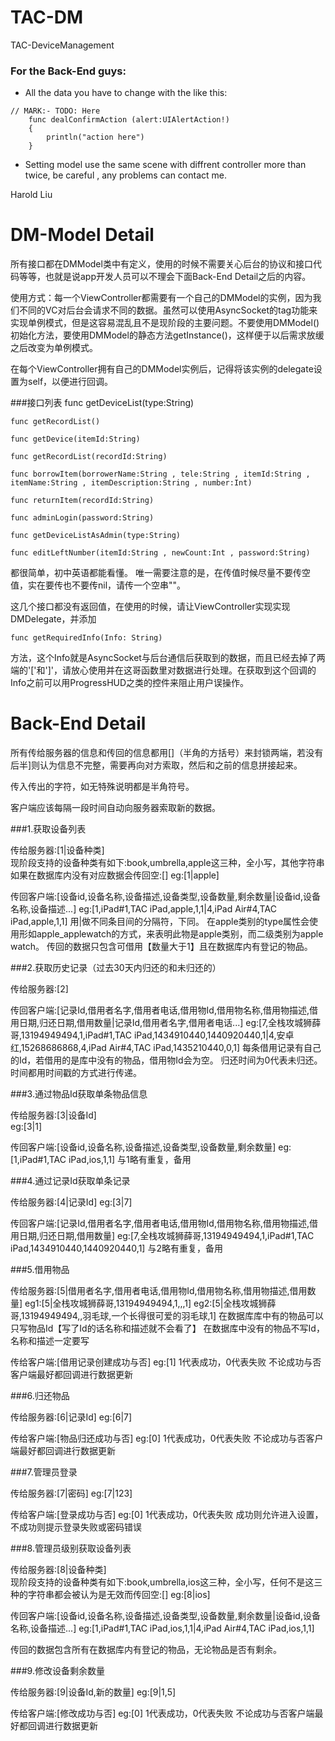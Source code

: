 # TAC-DM
TAC-DeviceManagement

### For the Back-End guys:
* All the data you have to change with the 
like this:

```
// MARK:- TODO: Here
    func dealConfirmAction (alert:UIAlertAction!)
    {
        println("action here")
    }
``` 

* Setting model use the same scene with diffrent controller more than twice, be careful , any problems can contact me.

Harold Liu

# DM-Model Detail
所有接口都在DMModel类中有定义，使用的时候不需要关心后台的协议和接口代码等等，也就是说app开发人员可以不理会下面Back-End Detail之后的内容。

使用方式：每一个ViewController都需要有一个自己的DMModel的实例，因为我们不同的VC对后台会请求不同的数据。虽然可以使用AsyncSocket的tag功能来实现单例模式，但是这容易混乱且不是现阶段的主要问题。不要使用DMModel()初始化方法，要使用DMModel的静态方法getInstance()，这样便于以后需求放缓之后改变为单例模式。

在每个ViewController拥有自己的DMModel实例后，记得将该实例的delegate设置为self，以便进行回调。

###接口列表
    func getDeviceList(type:String)
    
    func getRecordList()
    
    func getDevice(itemId:String)
    
    func getRecordList(recordId:String)
    
    func borrowItem(borrowerName:String , tele:String , itemId:String , itemName:String , itemDescription:String , number:Int)
    
    func returnItem(recordId:String)
    
    func adminLogin(password:String)
    
    func getDeviceListAsAdmin(type:String)
    
    func editLeftNumber(itemId:String , newCount:Int , password:String)
    
都很简单，初中英语都能看懂。
唯一需要注意的是，在传值时候尽量不要传空值，实在要传也不要传nil，请传一个空串""。

这几个接口都没有返回值，在使用的时候，请让ViewController实现实现DMDelegate，并添加

    func getRequiredInfo(Info: String)
方法，这个Info就是AsyncSocket与后台通信后获取到的数据，而且已经去掉了两端的'['和']'，请放心使用并在这哥函数里对数据进行处理。在获取到这个回调的Info之前可以用ProgressHUD之类的控件来阻止用户误操作。

# Back-End Detail
所有传给服务器的信息和传回的信息都用[]（半角的方括号）来封锁两端，若没有后半]则认为信息不完整，需要再向对方索取，然后和之前的信息拼接起来。

传入传出的字符，如无特殊说明都是半角符号。

客户端应该每隔一段时间自动向服务器索取新的数据。

###1.获取设备列表

传给服务器:[1|设备种类]   
现阶段支持的设备种类有如下:book,umbrella,apple这三种，全小写，其他字符串如果在数据库内没有对应数据会传回空:[]
eg:[1|apple]

传回客户端:[设备id,设备名称,设备描述,设备类型,设备数量,剩余数量|设备id,设备名称,设备描述...]
eg:[1,iPad#1,TAC iPad,apple,1,1|4,iPad Air#4,TAC iPad,apple,1,1]
用|做不同条目间的分隔符，下同。
在apple类别的type属性会使用形如apple_applewatch的方式，来表明此物是apple类别，而二级类别为apple watch。
传回的数据只包含可借用【数量大于1】且在数据库内有登记的物品。


###2.获取历史记录（过去30天内归还的和未归还的）

传给服务器:[2]

传回客户端:[记录Id,借用者名字,借用者电话,借用物Id,借用物名称,借用物描述,借用日期,归还日期,借用数量|记录Id,借用者名字,借用者电话...]
eg:[7,全栈攻城狮薛哥,13194949494,1,iPad#1,TAC iPad,1434910440,1440920440,1|4,安卓红,15268686868,4,iPad Air#4,TAC iPad,1435210440,0,1]
每条借用记录有自己的Id，若借用的是库中没有的物品，借用物Id会为空。
归还时间为0代表未归还。
时间都用时间戳的方式进行传递。


###3.通过物品Id获取单条物品信息

传给服务器:[3|设备Id]   
eg:[3|1]

传回客户端:[设备id,设备名称,设备描述,设备类型,设备数量,剩余数量]
eg:[1,iPad#1,TAC iPad,ios,1,1]
与1略有重复，备用


###4.通过记录Id获取单条记录

传给服务器:[4|记录Id]
eg:[3|7]

传回客户端:[记录Id,借用者名字,借用者电话,借用物Id,借用物名称,借用物描述,借用日期,归还日期,借用数量]
eg:[7,全栈攻城狮薛哥,13194949494,1,iPad#1,TAC iPad,1434910440,1440920440,1]
与2略有重复，备用


###5.借用物品

传给服务器:[5|借用者名字,借用者电话,借用物Id,借用物名称,借用物描述,借用数量]
eg1:[5|全栈攻城狮薛哥,13194949494,1,,,1]
eg2:[5|全栈攻城狮薛哥,13194949494,,羽毛球,一个长得很可爱的羽毛球,1]
在数据库库中有的物品可以只写物品Id【写了Id的话名称和描述就不会看了】
在数据库中没有的物品不写Id，名称和描述一定要写

传给客户端:[借用记录创建成功与否]
eg:[1]
1代表成功，0代表失败
不论成功与否客户端最好都回调进行数据更新


###6.归还物品

传给服务器:[6|记录Id]
eg:[6|7]

传给客户端:[物品归还成功与否]
eg:[0]
1代表成功，0代表失败
不论成功与否客户端最好都回调进行数据更新


###7.管理员登录

传给服务器:[7|密码]
eg:[7|123]

传给客户端:[登录成功与否]
eg:[0]
1代表成功，0代表失败
成功则允许进入设置，不成功则提示登录失败或密码错误


###8.管理员级别获取设备列表

传给服务器:[8|设备种类]   
现阶段支持的设备种类有如下:book,umbrella,ios这三种，全小写，任何不是这三种的字符串都会被认为是无效而传回空:[]
eg:[8|ios]

传回客户端:[设备id,设备名称,设备描述,设备类型,设备数量,剩余数量|设备id,设备名称,设备描述...]
eg:[1,iPad#1,TAC iPad,ios,1,1|4,iPad Air#4,TAC iPad,ios,1,1]

传回的数据包含所有在数据库内有登记的物品，无论物品是否有剩余。


###9.修改设备剩余数量

传给服务器:[9|设备Id,新的数量]
eg:[9|1,5]

传给客户端:[修改成功与否]
eg:[0]
1代表成功，0代表失败
不论成功与否客户端最好都回调进行数据更新



